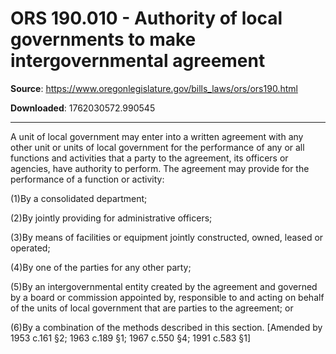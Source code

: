 # ORS 190.010 - Authority of local governments to make intergovernmental agreement

**Source**: https://www.oregonlegislature.gov/bills_laws/ors/ors190.html

**Downloaded**: 1762030572.990545

---

A unit of local government may enter into a written agreement with any other unit or units of local government for the performance of any or all functions and activities that a party to the agreement, its officers or agencies, have authority to perform. The agreement may provide for the performance of a function or activity:

(1)By a consolidated department;

(2)By jointly providing for administrative officers;

(3)By means of facilities or equipment jointly constructed, owned, leased or operated;

(4)By one of the parties for any other party;

(5)By an intergovernmental entity created by the agreement and governed by a board or commission appointed by, responsible to and acting on behalf of the units of local government that are parties to the agreement; or

(6)By a combination of the methods described in this section. [Amended by 1953 c.161 §2; 1963 c.189 §1; 1967 c.550 §4; 1991 c.583 §1]